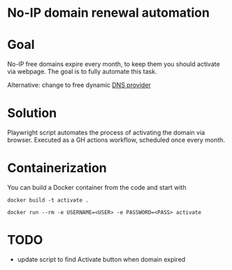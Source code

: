 # No-IP domain renewal automation


# Goal
No-IP free domains expire every month, to keep them you should activate via webpage. The goal is to fully automate this task.

Alternative: change to free dynamic [DNS provider](https://www.nsupdate.info/)

# Solution


Playwright script automates the process of activating the domain via browser. Executed as a GH actions workflow, scheduled once every month.



# Containerization

You can build a Docker container from the code and start with

```
docker build -t activate .

docker run --rm -e USERNAME=<USER> -e PASSWORD=<PASS> activate 
```
# TODO
- update script to find Activate button when domain expired 